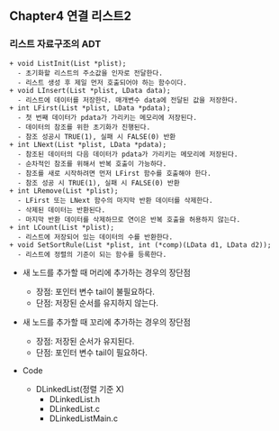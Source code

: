 ## Chapter4 연결 리스트2

### 리스트 자료구조의 ADT
    + void ListInit(List *plist);
      - 초기화할 리스트의 주소값을 인자로 전달한다.
      - 리스트 생성 후 제일 먼저 호출되어야 하는 함수이다.
    + void LInsert(List *plist, LData data);
      - 리스트에 데이터를 저장한다. 매개변수 data에 전달된 값을 저장한다.
    + int LFirst(List *plist, LData *pdata);
      - 첫 번째 데이터가 pdata가 가리키는 메모리에 저장된다.
      - 데이터의 참조를 위한 초기화가 진행된다.
      - 참조 성공시 TRUE(1), 실패 시 FALSE(0) 반환
    + int LNext(List *plist, LData *pdata);
      - 참조된 데이터의 다음 데이터가 pdata가 가리키는 메모리에 저장된다.
      - 순차적인 참조를 위해서 반복 호출이 가능하다.
      - 참조를 새로 시작하려면 먼저 LFirst 함수를 호출해야 한다.
      - 참조 성공 시 TRUE(1), 실패 시 FALSE(0) 반환
    + int LRemove(List *plist);
      - LFirst 또는 LNext 함수의 마지막 반환 데이터를 삭제한다.
      - 삭제된 데이터는 반환된다.
      - 마지막 반환 데이터를 삭제하므로 연이은 반복 호출을 허용하지 않는다.
    + int LCount(List *plist);
      - 리스트에 저장되어 있는 데이터의 수를 반환한다.
    + void SetSortRule(List *plist, int (*comp)(LData d1, LData d2));
      - 리스트에 정렬의 기준이 되는 함수를 등록한다.

+ 새 노드를 추가할 때 머리에 추가하는 경우의 장단점
  + 장점: 포인터 변수 tail이 불필요하다.
  + 단점: 저장된 순서를 유지하지 않는다.

+ 새 노드를 추가할 때 꼬리에 추가하는 경우의 장단점
  + 장점: 저장된 순서가 유지된다.
  + 단점: 포인터 변수 tail이 필요하다.
  
+ Code
  + DLinkedList(정렬 기준 X) 
    + DLinkedList.h
    + DLinkedList.c
    + DLinkedListMain.c
